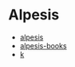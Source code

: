 Alpesis
==============================================================================

- [alpesis](https://github.com/alpesis/alpesis)
- [alpesis-books](https://github.com/alpesis/alpesis-books)
- [k](https://github.com/alpesis/k)

